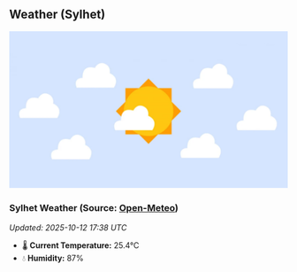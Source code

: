 ## Weather (Sylhet)
![](/weather.webp)
<!-- WEATHER-START -->
### Sylhet Weather (Source: [Open-Meteo](https://open-meteo.com))
_Updated: 2025-10-12 17:38 UTC_
* 🌡️ **Current Temperature:** 25.4°C
* 💧 **Humidity:** 87%
<!-- WEATHER-END -->























































































































































































